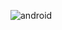 


![android](https://user-images.githubusercontent.com/11329124/36863694-7840c284-1d58-11e8-8100-6f77efe4a356.png)

